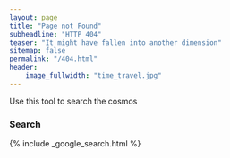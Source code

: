 ```yaml
---
layout: page
title: "Page not Found"
subheadline: "HTTP 404"
teaser: "It might have fallen into another dimension"
sitemap: false
permalink: "/404.html"
header:
    image_fullwidth: "time_travel.jpg"
---
```


Use this tool to search the cosmos

### Search

{% include _google_search.html %}
